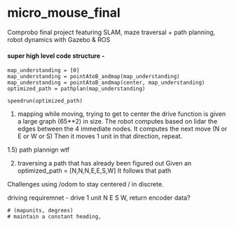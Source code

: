 # micro_mouse_final
Comprobo final project featuring SLAM, maze traversal + path planning, robot dynamics with Gazebo &amp; ROS


#### super high level code structure -

```
map_understanding = [0]
map_understanding = pointAtoB_andmap(map_understanding)
map_understanding = pointAtoB_andmap(center, map_understanding)
optimized_path = pathplan(map_understanding)

speedrun(optimized_path)

```

1) mapping while moving, trying to get to center
the drive function is given a large graph (65**2) in size.
The robot computes based on lidar the edges between the 4 immediate nodes.
It computes the next move (N or E or W or S)
Then it moves 1 unit in that direction, repeat.  


1.5)
path plannign wtf


2) traversing a path that has already been figured out
Given an optimized_path = [N,N,N,E,E,S,W]
It follows that path

Challenges
using /odom to stay centered / in discrete.

driving requiremnet - drive 1 unit N E S W, return encoder data? 


```
# (mapunits, degrees)
# maintain a constant heading,





```
